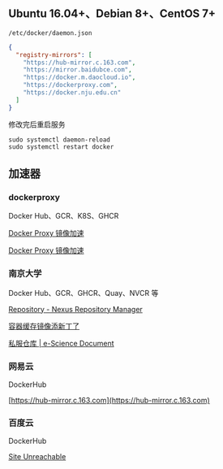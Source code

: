 
## Ubuntu 16.04+、Debian 8+、CentOS 7+

`/etc/docker/daemon.json`

```json
{
  "registry-mirrors": [
    "https://hub-mirror.c.163.com",
    "https://mirror.baidubce.com",
    "https://docker.m.daocloud.io",
    "https://dockerproxy.com",
    "https://docker.nju.edu.cn"
  ]
}
```

修改完后重启服务

```shell
sudo systemctl daemon-reload
sudo systemctl restart docker
```


## 加速器

### dockerproxy

Docker Hub、GCR、K8S、GHCR

[Docker Proxy 镜像加速](https://dockerproxy.com/)

[Docker Proxy 镜像加速](https://dockerproxy.com/docs)

### 南京大学

Docker Hub、GCR、GHCR、Quay、NVCR 等

[Repository - Nexus Repository Manager](https://docker.nju.edu.cn)

[容器缓存镜像添新丁了](https://sci.nju.edu.cn/9e/05/c30384a564741/page.htm)

[私服仓库 | e-Science Document](https://doc.nju.edu.cn/books/35f4a)

### 网易云

DockerHub

[https://hub-mirror.c.163.com](https://hub-mirror.c.163.com)


### 百度云

DockerHub

[Site Unreachable](https://mirror.baidubce.com)